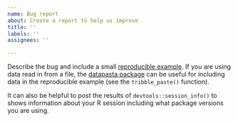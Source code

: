 ```yaml
---
name: Bug report
about: Create a report to help us improve
title: ''
labels: ''
assignees: ''

---
```


Describe the bug and include a small [reproducible example](https://www.tidyverse.org/help/). If you are using data read in from a file, the [datapasta package](https://milesmcbain.github.io/datapasta/) can be useful for including data in the reproducible example (see the `tribble_paste()` function).

It can also be helpful to post the results of `devtools::session_info()` to shows information about your R session including what package versions you are using.
